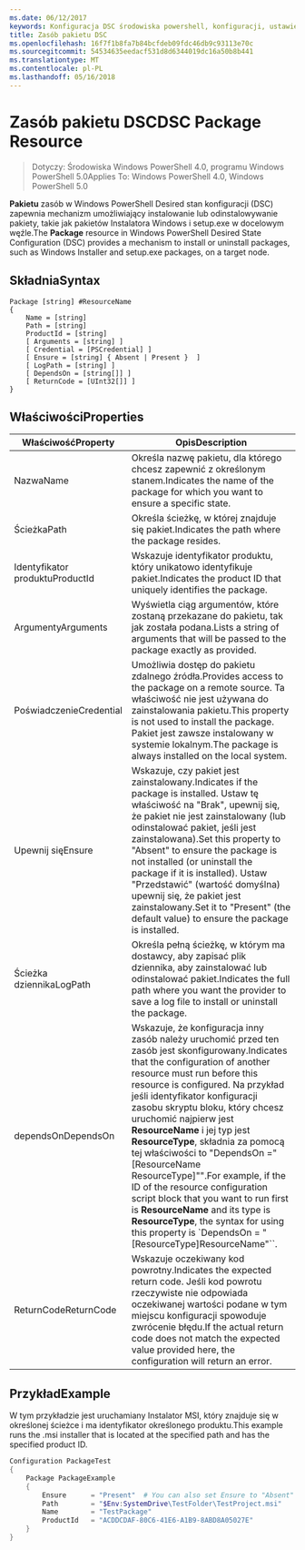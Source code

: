 ```yaml
---
ms.date: 06/12/2017
keywords: Konfiguracja DSC środowiska powershell, konfiguracji, ustawienia
title: Zasób pakietu DSC
ms.openlocfilehash: 16f7f1b8fa7b84bcfdeb09fdc46db9c93113e70c
ms.sourcegitcommit: 54534635eedacf531d8d6344019dc16a50b8b441
ms.translationtype: MT
ms.contentlocale: pl-PL
ms.lasthandoff: 05/16/2018
---
```

# <a name="dsc-package-resource"></a><span data-ttu-id="380be-103">Zasób pakietu DSC</span><span class="sxs-lookup"><span data-stu-id="380be-103">DSC Package Resource</span></span>

> <span data-ttu-id="380be-104">Dotyczy: Środowiska Windows PowerShell 4.0, programu Windows PowerShell 5.0</span><span class="sxs-lookup"><span data-stu-id="380be-104">Applies To: Windows PowerShell 4.0, Windows PowerShell 5.0</span></span>

<span data-ttu-id="380be-105">**Pakietu** zasób w Windows PowerShell Desired stan konfiguracji (DSC) zapewnia mechanizm umożliwiający instalowanie lub odinstalowywanie pakiety, takie jak pakietów Instalatora Windows i setup.exe w docelowym węźle.</span><span class="sxs-lookup"><span data-stu-id="380be-105">The **Package** resource in Windows PowerShell Desired State Configuration (DSC) provides a mechanism to install or uninstall packages, such as Windows Installer and setup.exe packages, on a target node.</span></span>

## <a name="syntax"></a><span data-ttu-id="380be-106">Składnia</span><span class="sxs-lookup"><span data-stu-id="380be-106">Syntax</span></span>

```
Package [string] #ResourceName
{
    Name = [string]
    Path = [string]
    ProductId = [string]
    [ Arguments = [string] ]
    [ Credential = [PSCredential] ]
    [ Ensure = [string] { Absent | Present }  ]
    [ LogPath = [string] ]
    [ DependsOn = [string[]] ]
    [ ReturnCode = [UInt32[]] ]
}
```

## <a name="properties"></a><span data-ttu-id="380be-107">Właściwości</span><span class="sxs-lookup"><span data-stu-id="380be-107">Properties</span></span>
|  <span data-ttu-id="380be-108">Właściwość</span><span class="sxs-lookup"><span data-stu-id="380be-108">Property</span></span>  |  <span data-ttu-id="380be-109">Opis</span><span class="sxs-lookup"><span data-stu-id="380be-109">Description</span></span>   |
|---|---|
| <span data-ttu-id="380be-110">Nazwa</span><span class="sxs-lookup"><span data-stu-id="380be-110">Name</span></span>| <span data-ttu-id="380be-111">Określa nazwę pakietu, dla którego chcesz zapewnić z określonym stanem.</span><span class="sxs-lookup"><span data-stu-id="380be-111">Indicates the name of the package for which you want to ensure a specific state.</span></span>|
| <span data-ttu-id="380be-112">Ścieżka</span><span class="sxs-lookup"><span data-stu-id="380be-112">Path</span></span>| <span data-ttu-id="380be-113">Określa ścieżkę, w której znajduje się pakiet.</span><span class="sxs-lookup"><span data-stu-id="380be-113">Indicates the path where the package resides.</span></span>|
| <span data-ttu-id="380be-114">Identyfikator produktu</span><span class="sxs-lookup"><span data-stu-id="380be-114">ProductId</span></span>| <span data-ttu-id="380be-115">Wskazuje identyfikator produktu, który unikatowo identyfikuje pakiet.</span><span class="sxs-lookup"><span data-stu-id="380be-115">Indicates the product ID that uniquely identifies the package.</span></span>|
| <span data-ttu-id="380be-116">Argumenty</span><span class="sxs-lookup"><span data-stu-id="380be-116">Arguments</span></span>| <span data-ttu-id="380be-117">Wyświetla ciąg argumentów, które zostaną przekazane do pakietu, tak jak została podana.</span><span class="sxs-lookup"><span data-stu-id="380be-117">Lists a string of arguments that will be passed to the package exactly as provided.</span></span>|
| <span data-ttu-id="380be-118">Poświadczenie</span><span class="sxs-lookup"><span data-stu-id="380be-118">Credential</span></span>| <span data-ttu-id="380be-119">Umożliwia dostęp do pakietu zdalnego źródła.</span><span class="sxs-lookup"><span data-stu-id="380be-119">Provides access to the package on a remote source.</span></span> <span data-ttu-id="380be-120">Ta właściwość nie jest używana do zainstalowania pakietu.</span><span class="sxs-lookup"><span data-stu-id="380be-120">This property is not used to install the package.</span></span> <span data-ttu-id="380be-121">Pakiet jest zawsze instalowany w systemie lokalnym.</span><span class="sxs-lookup"><span data-stu-id="380be-121">The package is always installed on the local system.</span></span>|
| <span data-ttu-id="380be-122">Upewnij się</span><span class="sxs-lookup"><span data-stu-id="380be-122">Ensure</span></span>| <span data-ttu-id="380be-123">Wskazuje, czy pakiet jest zainstalowany.</span><span class="sxs-lookup"><span data-stu-id="380be-123">Indicates if the package is installed.</span></span> <span data-ttu-id="380be-124">Ustaw tę właściwość na "Brak", upewnij się, że pakiet nie jest zainstalowany (lub odinstalować pakiet, jeśli jest zainstalowana).</span><span class="sxs-lookup"><span data-stu-id="380be-124">Set this property to "Absent" to ensure the package is not installed (or uninstall the package if it is installed).</span></span> <span data-ttu-id="380be-125">Ustaw "Przedstawić" (wartość domyślna) upewnij się, że pakiet jest zainstalowany.</span><span class="sxs-lookup"><span data-stu-id="380be-125">Set it to "Present" (the default value) to ensure the package is installed.</span></span>|
| <span data-ttu-id="380be-126">Ścieżka dziennika</span><span class="sxs-lookup"><span data-stu-id="380be-126">LogPath</span></span>| <span data-ttu-id="380be-127">Określa pełną ścieżkę, w którym ma dostawcy, aby zapisać plik dziennika, aby zainstalować lub odinstalować pakiet.</span><span class="sxs-lookup"><span data-stu-id="380be-127">Indicates the full path where you want the provider to save a log file to install or uninstall the package.</span></span>|
| <span data-ttu-id="380be-128">dependsOn</span><span class="sxs-lookup"><span data-stu-id="380be-128">DependsOn</span></span> | <span data-ttu-id="380be-129">Wskazuje, że konfiguracja inny zasób należy uruchomić przed ten zasób jest skonfigurowany.</span><span class="sxs-lookup"><span data-stu-id="380be-129">Indicates that the configuration of another resource must run before this resource is configured.</span></span> <span data-ttu-id="380be-130">Na przykład jeśli identyfikator konfiguracji zasobu skryptu bloku, który chcesz uruchomić najpierw jest **ResourceName** i jej typ jest **ResourceType**, składnia za pomocą tej właściwości to "DependsOn ="[ResourceName ResourceType]"".</span><span class="sxs-lookup"><span data-stu-id="380be-130">For example, if the ID of the resource configuration script block that you want to run first is **ResourceName** and its type is **ResourceType**, the syntax for using this property is \`DependsOn = "[ResourceType]ResourceName"\`\`.</span></span>|
| <span data-ttu-id="380be-131">ReturnCode</span><span class="sxs-lookup"><span data-stu-id="380be-131">ReturnCode</span></span>| <span data-ttu-id="380be-132">Wskazuje oczekiwany kod powrotny.</span><span class="sxs-lookup"><span data-stu-id="380be-132">Indicates the expected return code.</span></span> <span data-ttu-id="380be-133">Jeśli kod powrotu rzeczywiste nie odpowiada oczekiwanej wartości podane w tym miejscu konfiguracji spowoduje zwrócenie błędu.</span><span class="sxs-lookup"><span data-stu-id="380be-133">If the actual return code does not match the expected value provided here, the configuration will return an error.</span></span>|

## <a name="example"></a><span data-ttu-id="380be-134">Przykład</span><span class="sxs-lookup"><span data-stu-id="380be-134">Example</span></span>

<span data-ttu-id="380be-135">W tym przykładzie jest uruchamiany Instalator MSI, który znajduje się w określonej ścieżce i ma identyfikator określonego produktu.</span><span class="sxs-lookup"><span data-stu-id="380be-135">This example runs the .msi installer that is located at the specified path and has the specified product ID.</span></span>

```powershell
Configuration PackageTest
{
    Package PackageExample
    {
        Ensure      = "Present"  # You can also set Ensure to "Absent"
        Path        = "$Env:SystemDrive\TestFolder\TestProject.msi"
        Name        = "TestPackage"
        ProductId   = "ACDDCDAF-80C6-41E6-A1B9-8ABD8A05027E"
    }
}
```